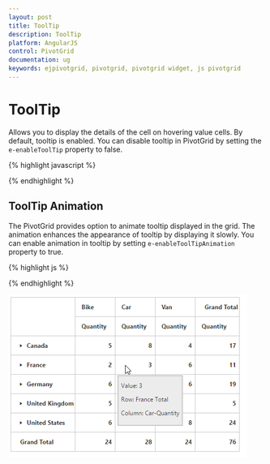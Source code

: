 ```yaml
---
layout: post
title: ToolTip
description: ToolTip
platform: AngularJS
control: PivotGrid
documentation: ug
keywords: ejpivotgrid, pivotgrid, pivotgrid widget, js pivotgrid 
---
```


# ToolTip

Allows you to display the details of the cell on hovering value cells. By default, tooltip is enabled.  You can disable tooltip in PivotGrid by setting the `e-enableToolTip`  property to false.

{% highlight javascript %}

<div ng-controller="PivotClientCtrl">
    <div id="PivotClient1" ej-pivotclient  e-enableToolTip=false />
</div

{% endhighlight %}

## ToolTip Animation

The PivotGrid provides option to animate tooltip displayed in the grid. The animation enhances the appearance of tooltip by displaying it slowly.  You can enable animation in tooltip by setting `e-enableToolTipAnimation` property to true.

{% highlight js %}

<div ng-controller="PivotClientCtrl">
    <div id="PivotClient1" ej-pivotclient  e-enableToolTipAnimation=true />
</div

{% endhighlight %}

![](ToolTip_images/ToolTip.png)

